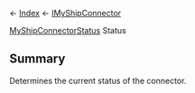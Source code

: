 ← [Index](Api-Index) ← [IMyShipConnector](Sandbox.ModAPI.Ingame.IMyShipConnector)

[MyShipConnectorStatus](Sandbox.ModAPI.Ingame.MyShipConnectorStatus) Status

## Summary

Determines the current status of the connector.

